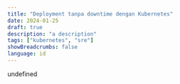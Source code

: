 ```yaml
---
title: "Deployment tanpa downtime dengan Kubernetes"
date: 2024-01-25
draft: true
description: "a description"
tags: ["kubernetes", "sre"]
showBreadcrumbs: false
language: id
---
```


undefined
